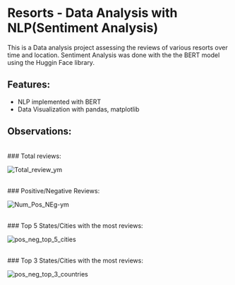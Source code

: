 # Resorts - Data Analysis with NLP(Sentiment Analysis)
This is a Data analysis project assessing the reviews of various resorts over time and location. Sentiment Analysis was done with the the BERT model using the Huggin Face library.

## Features:
- NLP implemented with BERT
- Data Visualization with pandas, matplotlib

## Observations:
<br>
### Total reviews:
<br>

![Total_review_ym](https://user-images.githubusercontent.com/68558063/152116897-16862fc7-3570-4fec-882e-fcc16b61059c.jpg)

<br>
### Positive/Negative Reviews:
<br>

![Num_Pos_NEg-ym](https://user-images.githubusercontent.com/68558063/152116875-1ca3a68f-b04c-4d72-b835-a89ca90b7079.jpg)

<br>
### Top 5 States/Cities with the most reviews:

![pos_neg_top_5_cities](https://user-images.githubusercontent.com/68558063/152124112-f7bbfba2-4ed1-4992-abaf-d5cdb4b99d34.jpg)

<br>
### Top 3 States/Cities with the most reviews:

![pos_neg_top_3_countries](https://user-images.githubusercontent.com/68558063/152124106-6b4ec8f4-7e25-4f48-9343-2433c28ae613.jpg)
